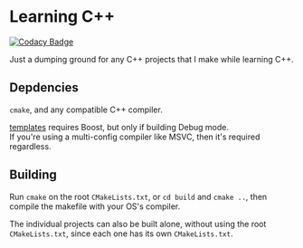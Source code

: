 # Learning C++

[![Codacy Badge](https://api.codacy.com/project/badge/Grade/0720f2cbb72c4c2a9f14e77f7dcf3500)](https://www.codacy.com/app/sum01/learning_cpp?utm_source=github.com&utm_medium=referral&utm_content=sum01/learning_cpp&utm_campaign=Badge_Grade)

Just a dumping ground for any C++ projects that I make while learning C++.

## Depdencies

`cmake`, and any compatible C++ compiler.

[templates](./templates/src/sum.hpp) requires Boost, but only if building Debug mode.\
If you're using a multi-config compiler like MSVC, then it's required regardless.

## Building

Run `cmake` on the root `CMakeLists.txt`, or `cd build` and `cmake ..`, then compile the makefile with your OS's compiler.

The individual projects can also be built alone, without using the root `CMakeLists.txt`, since each one has its own `CMakeLists.txt`.
